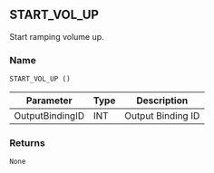 ## START\_VOL\_UP

Start ramping volume up.


### Name

`START_VOL_UP ()`


| Parameter       | Type | Description       |
| --------------- | ---- | ----------------- |
| OutputBindingID | INT  | Output Binding ID |


### Returns

`None`